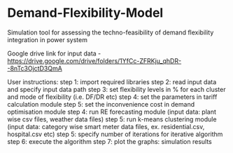 # Demand-Flexibility-Model
Simulation tool for assessing the techno-feasibility of demand flexibility integration in power system


Google drive link for input data - https://drive.google.com/drive/folders/1YfCc-ZFRKju_qhDR--8nTc3OjctD3QmA

User instructions:
step 1: import required libraries
step 2: read input data and specify input data path
step 3: set flexibility levels in % for each cluster and mode of flexibility (i.e. DF/DR etc)
step 4: set the parameters in tariff calculation module
step 5: set the inconvenience cost in demand optimisation module
step 4: run RE forecasting module (input data: plant wise csv files, weather data files)
step 5: run k-means clustering module (input data: category wise smart meter data files, ex. residential.csv, hospital.csv etc)
step 5: specify number of iterations for iterative algorithm 
step 6: execute the algorithm 
step 7: plot the graphs: simulation results

